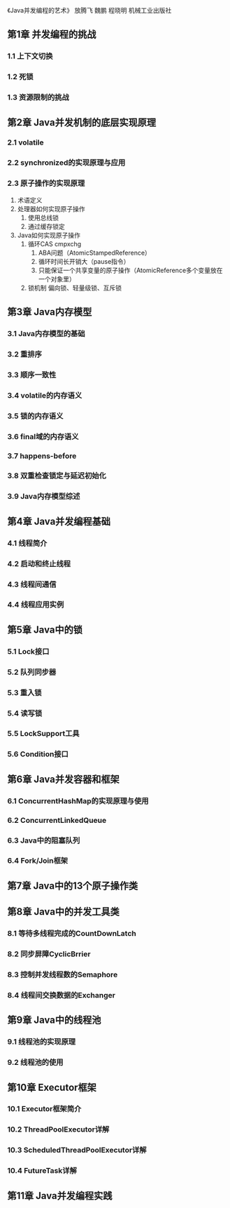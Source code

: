  《Java并发编程的艺术》 放腾飞 魏鹏 程晓明 机械工业出版社

## 第1章 并发编程的挑战
### 1.1 上下文切换
### 1.2 死锁
### 1.3 资源限制的挑战

## 第2章 Java并发机制的底层实现原理
### 2.1 volatile
### 2.2 synchronized的实现原理与应用
### 2.3 原子操作的实现原理
1. 术语定义
2. 处理器如何实现原子操作
   1. 使用总线锁
   2. 通过缓存锁定
3. Java如何实现原子操作
   1. 循环CAS cmpxchg 
      1. ABA问题（AtomicStampedReference）
      2. 循环时间长开销大（pause指令）
      3. 只能保证一个共享变量的原子操作（AtomicReference多个变量放在一个对象里）
   2. 锁机制 偏向锁、轻量级锁、互斥锁

## 第3章 Java内存模型
### 3.1 Java内存模型的基础
### 3.2 重排序
### 3.3 顺序一致性
### 3.4 volatile的内存语义
### 3.5 锁的内存语义
### 3.6 final域的内存语义
### 3.7 happens-before
### 3.8 双重检查锁定与延迟初始化
### 3.9 Java内存模型综述

## 第4章 Java并发编程基础
### 4.1 线程简介
### 4.2 启动和终止线程
### 4.3 线程间通信
### 4.4 线程应用实例

## 第5章 Java中的锁
### 5.1 Lock接口
### 5.2 队列同步器
### 5.3 重入锁
### 5.4 读写锁
### 5.5 LockSupport工具
### 5.6 Condition接口

## 第6章 Java并发容器和框架
### 6.1 ConcurrentHashMap的实现原理与使用
### 6.2 ConcurrentLinkedQueue
### 6.3 Java中的阻塞队列
### 6.4 Fork/Join框架

## 第7章 Java中的13个原子操作类

## 第8章 Java中的并发工具类
### 8.1 等待多线程完成的CountDownLatch
### 8.2 同步屏障CyclicBrrier
### 8.3 控制并发线程数的Semaphore
### 8.4 线程间交换数据的Exchanger

## 第9章 Java中的线程池
### 9.1 线程池的实现原理
### 9.2 线程池的使用

## 第10章 Executor框架
### 10.1 Executor框架简介
### 10.2 ThreadPoolExecutor详解
### 10.3 ScheduledThreadPoolExecutor详解
### 10.4 FutureTask详解

## 第11章 Java并发编程实践
